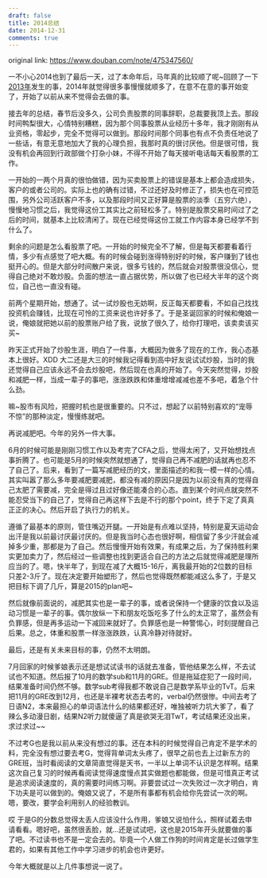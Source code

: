```yaml
---
draft: false
title: 2014总结
date: 2014-12-31
comments: true
---
```


original link: https://www.douban.com/note/475347560/

一不小心2014也到了最后一天，过了本命年后，马年真的比较顺了呢~回顾了一下[2013年](https://www.douban.com/note/329611675/)发生的事，2014年就觉得很多事慢慢就顺多了，在意不在意的事开始变了，开始了以前从来不觉得会去做的事。

接去年的总结，春节后没多久，公司负责股票的同事辞职，总裁要我顶上去。那段时间鸭梨很大，心情特别糟糕，因为那个同事股票从业经历十多年，我才刚刚有从业资格，零起步，完全不觉得可以做到。那段时间那个同事也有点不负责任地说了一些话，有意无意地加大了我的心理负担，我那时真的很讨厌他。但是很可惜，我没有机会再回到行政部做个打杂小妹，不得不开始了每天接听电话每天看股票的工作。

一开始的一两个月真的很怕做错，因为买卖股票上的错误是基本上都会造成损失，客户的或者公司的。实际上也的确有过错，不过还好及时修正了，损失也在可控范围，另外公司活跃客户不多，以及那段时间又正好算是股票的淡季（五穷六绝），慢慢地习惯之后，我觉得这份工其实比之前轻松多了。特别是股票交易时间过了之后的时间，就基本上比较清闲了。现在已经觉得这份工就工作内容本身已经学不到什么了。

剩余的问题是怎么看股票了吧。一开始的时候完全不了解，但是每天都要看着行情，多少有点感觉了吧大概。有的时候会碰到涨得特别好的时候，客户赚到了钱也挺开心的。但是大部分时间散户来说，很多亏钱的，然后就会对股票很没信心，觉得自己绝对不敢炒股。负面的想法一直占据优势，所以做了也已经大半年的这个岗位，自己也一直没有碰。

前两个星期开始，想通了。试一试炒股也无妨啊，反正每天都要看，不如自己找找投资机会赚钱，比现在可怜的工资来说也许好多了。于是圣诞回家的时候和俺娘一说，俺娘就把她以前的股票账户给了我，说放了很久了，给你打理吧，该卖卖该买买~

昨天正式开始了炒股生涯，明白了一件事，大概因为做多了现在的工作，我心态基本上很好。XDD 大二还是大三的时候我记得看到高中好友说试试炒股，当时的我还觉得自己应该永远不会去炒股吧，然后现在也真的开始了。今天突然觉得，炒股和减肥一样，当成一辈子的事吧，涨涨跌跌和体重增增减减也差不多吧，着急个什么劲。

嘛~股市有风险，把握时机也是很重要的。只不过，想起了以前特别喜欢的“宠辱不惊”的那种淡定，慢慢练就吧。

再说减肥吧。今年的另外一件大事。

6月的时候可能是刚刚习惯工作以及考完了CFA之后，觉得太闲了，又开始想找点事折腾了。也可能是5月的时候突然就想通了，觉得自己再不减肥的话就再也忍不了自己了。后来，看到了一篇写减肥经历的文，里面描述的和我一模一样的心情。其实叫嚣了那么多年要减肥要减肥，都没有减的原因只是因为以前没有真的觉得自己太肥了需要减，完全是得过且过好像还能凑合的心态。直到某个时间点就突然不能忍受当下的自己了，觉得自己再这样下去是不行的那个point，终于下定了真真正正的决心。然后开启了执行力的机关。

遵循了最基本的原则，管住嘴迈开腿。一开始是有点难以坚持，特别是夏天运动会出汗是我以前最讨厌最讨厌的。但是我当时心态也很好啊，相信留了多少汗就会减掉多少重，那都是为了自己。然后慢慢开始有效果，有成果之后，为了保持胜利果实更加卖力了，然后经过一些调整也找到更适合自己的方法之后就觉得减肥是理所应当的了。嗯，快半年了，到现在减了大概15-16斤，离我最开始的2位数的目标只差2-3斤了。现在决定要开始塑形了，然后也觉得既然都能减这么多了，于是又把目标下调了几斤，算是2015的plan吧~

然后就像前面说的，减肥其实也是一辈子的事，或者说保持一个健康的饮食以及运动习惯是一辈子的事。偶尔放纵一下和朋友吃饭吃多了什么的太正常了，虽然会有负罪感，但是再多运动一下减回来就好了。负罪感也是一种警惕心，时刻提醒自己后果。总之，体重和股票一样涨涨跌跌，认真冷静对待就好。

最后，还是有关未来目标的事，仍然不太明朗。

7月回家的时候爹娘表示还是想试试读书的话就去准备，管他结果怎么样，不去试试也不知道。然后报了10月的数学sub和11月的GRE。但是拖延症犯了一段时间，结果准备时间仍然不够。数学sub考得我都不敢说自己是数学系毕业的TvT。后来把11月的GRE改到12月，也还是半裸考状态去考的，verbal仍然很惨。中间去考了日语N2，本来最担心的单词语法什么的结果都还好，唯独被听力坑大爹了，看了辣么多动漫日剧，结果N2听力就傻逼了真是欲哭无泪TwT，考试结果还没出来，求过求过~~

不过考G也是我以前从来没有想过的事。还在本科的时候觉得自己肯定不是学术的料，完全没有想过要去考G，觉得背单词太头疼了，很早之前也去上过新东方的GRE班，当时看阅读的文章简直觉得是天书，一半以上单词不认识是怎样啊。结果这次自己复习的时候再看阅读觉得速度慢点其实做题也都能做，但是可惜真正考试是追求阅读速度的，真的需要时间练习啊。非要尝试过一次失败过一次才明白，肯下功夫是可以做到的。俺娘又说了，不是所有事都有机会给你先尝试一次的啊。嗯，要改，要学会利用别人的经验教训。

哎 于是G的分数总觉得太丢人应该没什么作用，爹娘又说怕什么，照样试着去申请看看。嗯好吧，虽然很丢脸，就...还是试试吧，这也是2015年开头就要做的事了吧。不过读书也不是一定会去的。毕竟一个人做工作狗的时间肯定是长过做学生君的，如果有其他工作中学习进步的机会也许更好。

今年大概就是以上几件事想说一说了。
